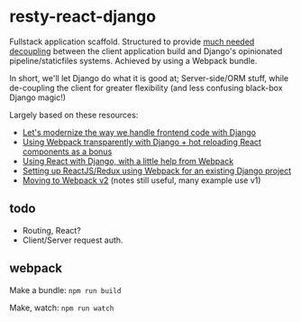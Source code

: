 # resty-react-django

Fullstack application scaffold. 
Structured to provide [much needed decoupling](http://owaislone.org/blog/modern-frontends-with-django/) between the 
client application build and Django's opinionated pipeline/staticfiles systems. Achieved by using a Webpack bundle.

In short, we'll let Django do what it is good at; Server-side/ORM stuff, while de-coupling the client for greater flexibility (and less confusing black-box Django magic!)

Largely based on these resources:
* [Let's modernize the way we handle frontend code with Django](http://owaislone.org/blog/modern-frontends-with-django/)
* [Using Webpack transparently with Django + hot reloading React components as a bonus](http://owaislone.org/blog/webpack-plus-reactjs-and-django/)
* [Using React with Django, with a little help from Webpack](http://geezhawk.github.io/using-react-with-django-rest-framework)
* [Setting up ReactJS/Redux using Webpack for an existing Django project](https://gist.github.com/genomics-geek/81c6880ca862d99574c6f84dec81acb0)
* [Moving to Webpack v2](https://javascriptplayground.com/blog/2016/10/moving-to-webpack-2/) (notes still useful, many example use v1)


## todo
* Routing, React?
* Client/Server request auth.

## webpack
Make a bundle: `npm run build`

Make, watch: `npm run watch`